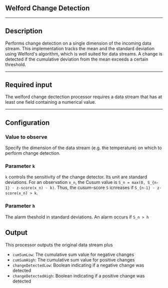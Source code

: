 <!--
  ~ Licensed to the Apache Software Foundation (ASF) under one or more
  ~ contributor license agreements.  See the NOTICE file distributed with
  ~ this work for additional information regarding copyright ownership.
  ~ The ASF licenses this file to You under the Apache License, Version 2.0
  ~ (the "License"); you may not use this file except in compliance with
  ~ the License.  You may obtain a copy of the License at
  ~
  ~    http://www.apache.org/licenses/LICENSE-2.0
  ~
  ~ Unless required by applicable law or agreed to in writing, software
  ~ distributed under the License is distributed on an "AS IS" BASIS,
  ~ WITHOUT WARRANTIES OR CONDITIONS OF ANY KIND, either express or implied.
  ~ See the License for the specific language governing permissions and
  ~ limitations under the License.
  ~
  -->

## Welford Change Detection

<!--
<p align="center"> 
    <img src="icon.png" width="150px;" class="pe-image-documentation"/>
</p>
-->

***

## Description

Performs change detection on a single dimension of the incoming data stream. This implementation tracks the mean and the standard deviation using Welford's algorithm, which is well suited for data streams. A change is detected if the cumulative deviation from the mean exceeds a certain threshold.

***

## Required input

The welford change dectection processor requires a data stream that has at least one field containing a numerical value.

***

## Configuration

### Value to observe
Specify the dimension of the data stream (e.g. the temperature) on which to perform change detection. 

### Parameter `k`
`k` controls the sensitivity of the change detector. Its unit are standard deviations. For an observation `x_n`, the Cusum value is `S_n = max(0, S_{n-1} - z-score(x_n) - k)`. Thus, the cusum-score `S` icnreases if `S_{n-1} - z-score(x_n) > k`. 

### Parameter `h`
The alarm theshold in standard deviations. An alarm occurs if `S_n > h` 

## Output

This processor outputs the original data stream plus 

- `cumSumLow`: The cumulative sum value for negative changes
- `cumSumHigh`: The cumulative sum value for positive changes
- `changeDetectedLow`: Boolean indicating if a negative change was detected
- `changeDetectedHigh`: Boolean indicating if a positive change was detected